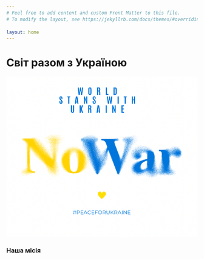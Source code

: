 ```yaml
---
# Feel free to add content and custom Front Matter to this file.
# To modify the layout, see https://jekyllrb.com/docs/themes/#overriding-theme-defaults

layout: home
---
```


# Світ разом з Україною

![no war](assets/img/no_war.png)

### Наша місія
